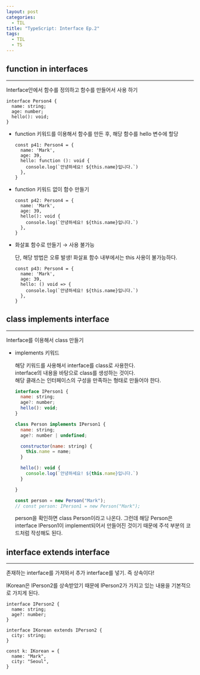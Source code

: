 ```yaml
---
layout: post
categories:
  - TIL
title: "TypeScript: Interface Ep.2"
tags:
  - TIL
  - TS
---
```


## __function in interfaces__
---

Interface안에서 함수를 정의하고 함수를 만들어서 사용 하기

```tsx
interface Person4 {
  name: string;
  age: number;
  hello(): void;
}
```


- function 키워드를 이용해서 함수를 만든 후, 해당 함수를 hello 변수에 할당
    
  ```tsx
  const p41: Person4 = {
    name: 'Mark',
    age: 39,
    hello: function (): void {
      console.log(`안녕하세요! ${this.name}입니다.`)
    },
  }
  ```
    
- function 키워드 없이 함수 만들기
    
  ```tsx
  const p42: Person4 = {
    name: 'Mark',
    age: 39,
    hello(): void {
      console.log(`안녕하세요! ${this.name}입니다.`)
    },
  }
  ```
    
- 화살표 함수로 만들기 → 사용 불가능
    
  단, 해당 방법은 오류 발생! 화살표 함수 내부에서는 this 사용이 불가능하다.
  
  ```tsx
  const p43: Person4 = {
    name: 'Mark',
    age: 39,
    hello: () void => {
      console.log(`안녕하세요! ${this.name}입니다.`)
    },
  }
  ```

## __class implements interface__
---

Interface를 이용해서 class 만들기

- implements 키워드
    
  해당 키워드를 사용해서 interface를 class로 사용한다.  
  interface의 내용을 바탕으로 class를 생성하는 것이다.   
  해당 클래스는 인터페이스의 구성을 만족하는 형태로 만들어야 한다.
  
  ```jsx
  interface IPerson1 {
    name: string;
    age?: number;
    hello(): void;
  }
  
  class Person implements IPerson1 {
    name: string;
    age?: number | undefined; 
  
    constructor(name: string) {
      this.name = name;
    }
  
    hello(): void {
      console.log(`안녕하세요! ${this.name}입니다.`)
    }
  
  }
  
  const person = new Person("Mark");
  // const person: IPerson1 = new Person("Mark");
  ```
  
  person을 확인하면 class Person이라고 나온다. 그런데 해당 Person은 interface IPerson1이 implement되어서 만들어진 것이기 때문에 주석 부분의 코드처럼 작성해도 된다.

## __interface extends interface__
---

존재하는 interface를 가져와서 추가 interface를 넣기. 즉 상속이다!

IKorean은 IPerson2를 상속받았기 때문에 IPerson2가 가지고 있는 내용을 기본적으로 가지게 된다.

```tsx
interface IPerson2 {
  name: string;
  age?: number;
}

interface IKorean extends IPerson2 {
  city: string;
}

const k: IKorean = {
  name: "Mark",
  city: "Seoul",
}
```